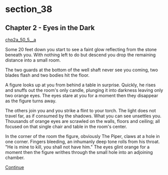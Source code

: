 
# section_38

## Chapter 2 - Eyes in the Dark

[chp2a_50_5__a](../../decomp/app/src/main/res/raw/chp2a_50_5__a.mp3 ':include :type=audio')

Some 20 feet down you start to see a faint glow reflecting from the stone beneath you. With nothing left to do but descend you drop the remaining distance into a small room.

The two guards at the bottom of the well shaft never see you coming, two blades flash and two bodies hit the floor.

A figure looks up at you from behind a table in surprise. Quickly, he rises and snuffs out the room's only candle, plunging it into darkness leaving only two orange eyes. The eyes stare at you for a moment then they disappear as the figure turns away.

The others join you and you strike a flint to your torch. The light does not travel far, as if consumed by the shadows. What you can see unsettles you. Thousands of orange eyes are scrawled on the walls, floors and ceiling; all focused on that single chair and table in the room's center.

In the corner of the room the figure, obviously The Piper, claws at a hole in one corner. Fingers bleeding, an inhumanly deep tone rolls from his throat. "He is mine to kill, you shall not have him." The eyes glint orange for a moment then the figure writhes through the small hole into an adjoining chamber.

[Continue](output/chapter2/section_39.md)


